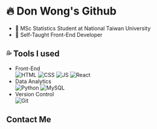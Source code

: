 # 🔥 Don Wong's Github
- 🏫 MSc Statistics Student at National Taiwan University</br>
- 📓 Self-Taught Front-End Developer

## 💦 Tools I used
- Front-End </br>
![HTML](https://img.icons8.com/color/96/html-5--v1.png)
![CSS](https://img.icons8.com/color/96/css3.png)
![JS](https://img.icons8.com/color/96/javascript--v1.png)
![React](https://img.icons8.com/color/96/react-native.png)
- Data Analytics </br>
![Python](https://img.icons8.com/color/96/python--v1.png)
![MySQL](https://img.icons8.com/color/96/mysql-logo.png)
- Version Control </br>
![Git](https://img.icons8.com/color/96/git.png)

## Contact Me
